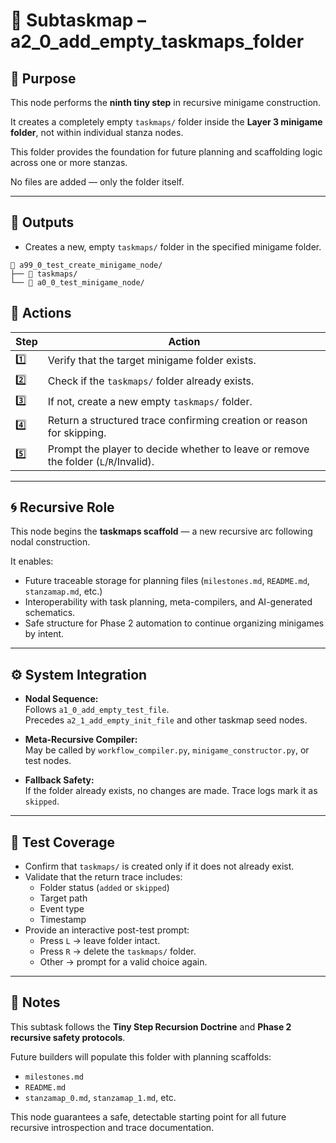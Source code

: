 <!-- Save to: a15_0_the_compiler_that_built_itself\a2_0_add_empty_taskmaps_folder\subtaskmap.md -->

# 🔹 Subtaskmap – a2_0_add_empty_taskmaps_folder

## 🧩 Purpose

This node performs the **ninth tiny step** in recursive minigame construction.

It creates a completely empty `taskmaps/` folder inside the **Layer 3 minigame folder**, not within individual stanza nodes.

This folder provides the foundation for future planning and scaffolding logic across one or more stanzas.

No files are added — only the folder itself.

---

## 📂 Outputs

- Creates a new, empty `taskmaps/` folder in the specified minigame folder.

```plaintext
📁 a99_0_test_create_minigame_node/
├── 📁 taskmaps/
└── 📁 a0_0_test_minigame_node/
```

## 🔧 Actions

| **Step** | **Action** |
|----------|------------|
| 1️⃣ | Verify that the target minigame folder exists. |
| 2️⃣ | Check if the `taskmaps/` folder already exists. |
| 3️⃣ | If not, create a new empty `taskmaps/` folder. |
| 4️⃣ | Return a structured trace confirming creation or reason for skipping. |
| 5️⃣ | Prompt the player to decide whether to leave or remove the folder (`L`/`R`/Invalid). |

---

## 🌀 Recursive Role

This node begins the **taskmaps scaffold** — a new recursive arc following nodal construction.

It enables:

- Future traceable storage for planning files (`milestones.md`, `README.md`, `stanzamap.md`, etc.)
- Interoperability with task planning, meta-compilers, and AI-generated schematics.
- Safe structure for Phase 2 automation to continue organizing minigames by intent.

---

## ⚙️ System Integration

- **Nodal Sequence:**  
  Follows `a1_0_add_empty_test_file`.  
  Precedes `a2_1_add_empty_init_file` and other taskmap seed nodes.

- **Meta-Recursive Compiler:**  
  May be called by `workflow_compiler.py`, `minigame_constructor.py`, or test nodes.

- **Fallback Safety:**  
  If the folder already exists, no changes are made. Trace logs mark it as `skipped`.

---

## 🧪 Test Coverage

- Confirm that `taskmaps/` is created only if it does not already exist.  
- Validate that the return trace includes:
  - Folder status (`added` or `skipped`)  
  - Target path  
  - Event type  
  - Timestamp  
- Provide an interactive post-test prompt:
  - Press `L` → leave folder intact.  
  - Press `R` → delete the `taskmaps/` folder.  
  - Other → prompt for a valid choice again.

---

## 🔖 Notes

This subtask follows the **Tiny Step Recursion Doctrine** and **Phase 2 recursive safety protocols**.

Future builders will populate this folder with planning scaffolds:

- `milestones.md`
- `README.md`
- `stanzamap_0.md`, `stanzamap_1.md`, etc.

This node guarantees a safe, detectable starting point for all future recursive introspection and trace documentation.
